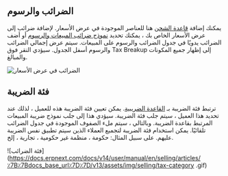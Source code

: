 ## الضرائب والرسوم

يمكنك إضافة [قاعدة الشحن](https://docs.erpnext.com/docs/v13/user/manual/en/selling/shipping-rule) هنا للعناصر الموجودة في عرض الأسعار. لإضافة ضرائب إلى عرض الأسعار الخاص بك ، يمكنك تحديد [نموذج ضرائب المبيعات والرسوم](https://docs.erpnext.com/docs/v13/user/manual/en/selling/sales-taxes-and-charges-template ) أو أضف الضرائب يدويًا في جدول الضرائب والرسوم على المبيعات. سيتم عرض إجمالي الضرائب والرسوم أسفل الجدول. سيؤدي النقر فوق Tax Breakup إلى إظهار جميع المكونات والمبالغ.

![الضرائب في عرض الأسعار](https://docs.erpnext.com/files/quotation-taxes.png)

## فئة الضريبة

ترتبط فئة الضريبة بـ [القاعدة الضريبية](https://docs.erpnext.com/docs/v13/user/manual/en/accounts/tax-rule). يمكن تعيين فئة الضريبة هذه للعميل ، لذلك عند تحديد هذا العميل ، سيتم جلب فئة الضريبة. سيؤدي هذا إلى جلب نموذج ضريبة المبيعات المرتبط بقاعدة الضريبة. وبالتالي ، سيتم ملء الصفوف الموجودة في جدول الضرائب تلقائيًا. يمكن استخدام فئة الضريبة لتجميع العملاء الذين سيتم تطبيق نفس الضريبة عليهم. على سبيل المثال: حكومة ، منظمة غير حكومية ، تجارية ، إلخ.

![فئة الضرائب](https://docs.erpnext.com/docs/v14/user/manual/en/selling/articles/٪7B٪7Bdocs_base_url٪7D٪7D/v13/assets/img/selling/tax-category .gif)